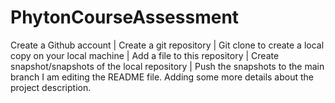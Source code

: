 # PhytonCourseAssessment
Create a Github account | Create a git repository | Git clone to create a local copy on your local machine | Add a file to this repository | Create snapshot/snapshots of the local repository | Push the snapshots to the main branch
I am editing the README file. Adding some more details about the project description.
